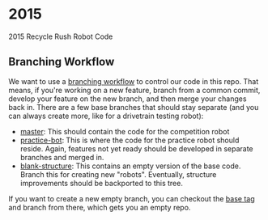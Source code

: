 2015
====

2015 Recycle Rush Robot Code

Branching Workflow
------------------

We want to use a [branching workflow](https://www.atlassian.com/git/tutorials/using-branches/) to control our code in this repo. That means, if you're working on a new feature, branch from a common commit, develop your feature on the new branch, and then merge your changes back in. There are a few base branches that should stay separate (and you can always create more, like for a drivetrain testing robot):
 - [master](https://github.com/frc1124/2015/tree/master): This should contain the code for the competition robot
 - [practice-bot](https://github.com/frc1124/2015/tree/practice-bot): This is where the code for the practice robot should reside. Again, features not yet ready should be developed in separate branches and merged in.
 - [blank-structure](https://github.com/frc1124/2015/tree/blank-structure): This contains an empty version of the base code. Branch this for creating new "robots". Eventually, structure improvements should be backported to this tree.

If you want to create a new empty branch, you can checkout the [base tag](https://github.com/frc1124/2015/releases/tag/base) and branch from there, which gets you an empty repo.

